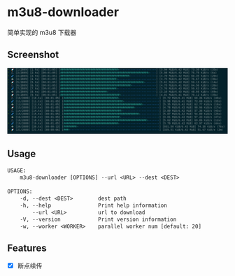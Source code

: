 # m3u8-downloader

简单实现的 m3u8 下载器

## Screenshot

![preview.png](https://github.com/someoneonsmile/m3u8-downloader/blob/main/img/preview.png?raw=true)

## Usage

```
USAGE:
    m3u8-downloader [OPTIONS] --url <URL> --dest <DEST>

OPTIONS:
    -d, --dest <DEST>        dest path
    -h, --help               Print help information
        --url <URL>          url to download
    -V, --version            Print version information
    -w, --worker <WORKER>    parallel worker num [default: 20]
```

## Features

- [x] 断点续传
